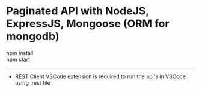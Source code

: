 # Paginated API with NodeJS, ExpressJS, Mongoose (ORM for mongodb)

npm install  
npm start
___
- REST Client VSCode extension is required to run the api's in VSCode using .rest file